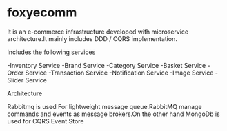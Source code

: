 # foxyecomm
 It is an e-commerce infrastructure developed with microservice architecture.It mainly includes DDD / CQRS implementation.
 
 
Includes the following services 

-Inventory Service
-Brand Service
-Category Service
-Basket Service
-Order Service
-Transaction Service
-Notification Service
-Image Service
-Slider Service

Architecture

Rabbitmq is used For lightweight message queue.RabbitMQ manage commands and events as message brokers.On the other hand MongoDb is used for CQRS Event Store
